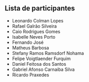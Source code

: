 ## Lista de participantes

- Leonardo Colman Lopes
- Rafael Galrão Silveira
- Caio Rodrigues Gomes
- Isabelle Neves Porto
- Fernando José
- Matheus Barbosa
- Stefany Ramos Ramsdorf Nohama
- Felipe Voigtlaender Furquim
- Daniel Feitosa dos Santos
- Gabriel Afonso Carnaiba Silva
- Ricardo Praxedes 
